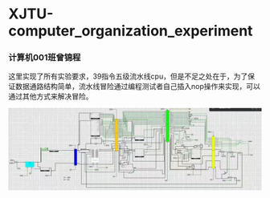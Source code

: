 # XJTU-computer_organization_experiment
### 计算机001班曾锦程
这里实现了所有实验要求，39指令五级流水线cpu，但是不足之处在于，为了保证数据通路结构简单，流水线冒险通过编程测试者自己插入nop操作来实现，可以通过其他方式来解决冒险。


![cpu](60734315382764050.jpg)
